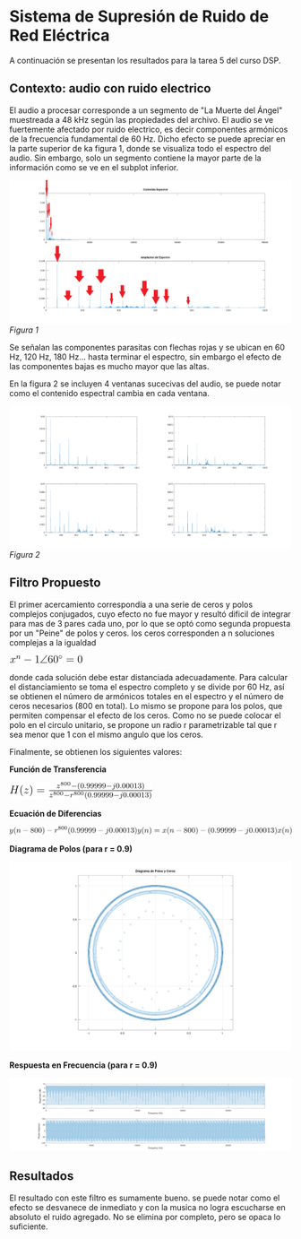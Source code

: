 # Sistema de Supresión de Ruido de Red Eléctrica

A continuación se presentan los resultados para la tarea 5 del curso DSP.

## Contexto: audio con ruido electrico
El audio a procesar corresponde a un segmento de "La Muerte del Ángel" muestreada a 48 kHz según las propiedades del archivo. El audio se ve fuertemente afectado por ruido electrico, es decir componentes armónicos de la frecuencia fundamental de 60 Hz. Dicho efecto se puede apreciar en la parte superior de ka figura 1, donde se visualiza todo el espectro del audio. Sin embargo, solo un segmento contiene la mayor parte de la información como se ve en el subplot inferior.

![amplicacion](img1.png "Figura 1")
*Figura 1*

Se señalan las componentes parasitas con flechas rojas y se ubican en 60 Hz, 120 Hz, 180 Hz... hasta terminar el espectro, sin embargo el efecto de las componentes bajas es mucho mayor que las altas.

En la figura 2 se incluyen 4 ventanas sucecivas del audio, se puede notar como el contenido espectral cambia en cada ventana.

![ventanas](img2.png "Figura 2")
*Figura 2*

## Filtro Propuesto

El primer acercamiento correspondía a una serie de ceros y polos complejos conjugados, cuyo efecto no fue mayor y resultó dificil de integrar para mas de 3 pares cada uno, por lo que se optó como segunda propuesta por un "Peine" de polos y ceros. los ceros corresponden a n soluciones complejas a la igualdad

![eq](equation_1.jpg)

donde cada solución debe estar distanciada adecuadamente. Para calcular el distanciamiento se toma el espectro completo y se divide por 60 Hz, así se obtienen el número de armónicos totales en el espectro y el número de ceros necesarios (800 en total). Lo mismo se propone para los polos, que permiten compensar el efecto de los ceros. Como no se puede colocar el polo en el circulo unitario, se propone un radio r parametrizable tal que r sea menor que 1 con el mismo angulo que los ceros.

Finalmente, se obtienen los siguientes valores:

**Función de Transferencia**

![TF](equation_2.jpg)
 
**Ecuación de Diferencias**

![DE](equation_3.jpg)

**Diagrama de Polos (para r = 0.9)**

![polos](img3.png)

**Respuesta en Frecuencia (para r = 0.9)**

![frecuencia](img4.png)

## Resultados

El resultado con este filtro es sumamente bueno. se puede notar como el efecto se desvanece de inmediato y con la musica no logra escucharse en absoluto el ruido agregado. No se elimina por completo, pero se opaca lo suficiente. 

